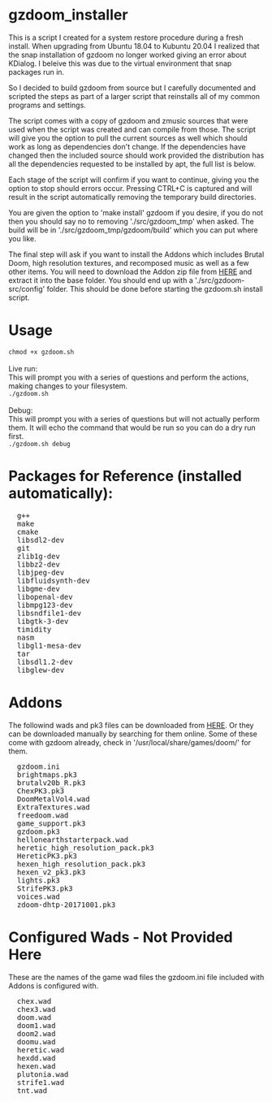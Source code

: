 # gzdoom_installer
This is a script I created for a system restore procedure during a fresh install. When upgrading from Ubuntu 18.04 to Kubuntu 20.04 I realized that the snap installation of gzdoom no longer worked giving an error about KDialog. I beleive this was due to the virtual environment that snap packages run in.

So I decided to build gzdoom from source but I carefully documented and scripted the steps as part of a larger script that reinstalls all of my common programs and settings.

The script comes with a copy of gzdoom and zmusic sources that were used when the script was created and can compile from those. The script will give you the option to pull the current sources as well which should work as long as dependencies don't change. If the dependencies have changed then the included source should work provided the distribution has all the dependencies requested to be installed by apt, the full list is below.

Each stage of the script will confirm if you want to continue, giving you the option to stop should errors occur. Pressing CTRL+C is captured and will result in the script automatically removing the temporary build directories.

You are given the option to 'make install' gzdoom if you desire, if you do not then you should say no to removing './src/gzdoom_tmp' when asked. The build will be in './src/gzdoom_tmp/gzdoom/build' which you can put where you like.

The final step will ask if you want to install the Addons which includes Brutal Doom, high resolution textures, and recomposed music as well as a few other items. You will need to download the Addon zip file from <a href="https://drive.google.com/file/d/1xYo4_OEfLFkCZ7vyHQTBPJ2yC10h0g5g/view?usp=sharing">HERE</a> and extract it into the base folder. You should end up with a './src/gzdoom-src/config' folder. This should be done before starting the gzdoom.sh install script.

# Usage
<code>chmod +x gzdoom.sh</code><br>
<br>
Live run:<br>
This will prompt you with a series of questions and perform the actions, making changes to your filesystem.<br>
<code>./gzdoom.sh</code><br>
<br>
Debug:<br>
This will prompt you with a series of questions but will not actually perform them. It will echo the command that would be run so you can do a dry run first.<br>
<code>./gzdoom.sh debug</code>

# Packages for Reference (installed automatically):
<pre>
  g++
  make
  cmake
  libsdl2-dev
  git
  zlib1g-dev
  libbz2-dev
  libjpeg-dev
  libfluidsynth-dev
  libgme-dev
  libopenal-dev
  libmpg123-dev
  libsndfile1-dev
  libgtk-3-dev
  timidity
  nasm
  libgl1-mesa-dev
  tar
  libsdl1.2-dev
  libglew-dev
</pre>

# Addons
The followind wads and pk3 files can be downloaded from <a href="https://drive.google.com/file/d/1xYo4_OEfLFkCZ7vyHQTBPJ2yC10h0g5g/view?usp=sharing">HERE</a>. Or they can be downloaded manually by searching for them online. Some of these come with gzdoom already, check in '/usr/local/share/games/doom/' for them.
<pre>
  gzdoom.ini
  brightmaps.pk3
  brutalv20b_R.pk3
  ChexPK3.pk3
  DoomMetalVol4.wad
  ExtraTextures.wad
  freedoom.wad
  game_support.pk3
  gzdoom.pk3
  hellonearthstarterpack.wad
  heretic_high_resolution_pack.pk3
  HereticPK3.pk3
  hexen_high_resolution_pack.pk3
  hexen_v2_pk3.pk3
  lights.pk3
  StrifePK3.pk3
  voices.wad
  zdoom-dhtp-20171001.pk3
</pre>

# Configured Wads - Not Provided Here
These are the names of the game wad files the gzdoom.ini file included with Addons is configured with.
<pre>
  chex.wad
  chex3.wad
  doom.wad
  doom1.wad
  doom2.wad
  doomu.wad
  heretic.wad
  hexdd.wad
  hexen.wad
  plutonia.wad
  strife1.wad
  tnt.wad
</pre>
